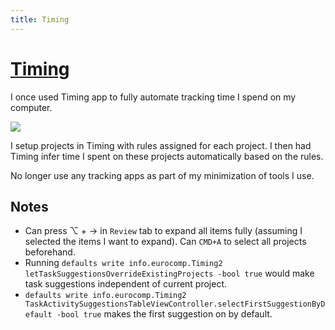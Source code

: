 ```yaml
---
title: Timing
---
```


# [Timing](https://timingapp.com/?lang=en)

I once used Timing app to fully automate tracking time I spend on my computer.

![](https://i.imgur.com/tj0nmih.png)

I setup projects in Timing with rules assigned for each project. I then had Timing infer time I spent on these projects automatically based on the rules.

No longer use any tracking apps as part of my minimization of tools I use.

## Notes

- Can press ⌥ + → in `Review` tab to expand all items fully (assuming I selected the items I want to expand). Can `CMD+A` to select all projects beforehand.
- Running `defaults write info.eurocomp.Timing2 letTaskSuggestionsOverrideExistingProjects -bool true` would make task suggestions independent of current project.
- `defaults write info.eurocomp.Timing2 TaskActivitySuggestionsTableViewController.selectFirstSuggestionByDefault -bool true` makes the first suggestion on by default.
